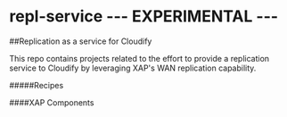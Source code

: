 repl-service  --- EXPERIMENTAL ---
=================

##Replication as a service for Cloudify

This repo contains projects related to the effort to provide a replication service to Cloudify by leveraging XAP's WAN replication capability.

#####Recipes

####XAP Components
